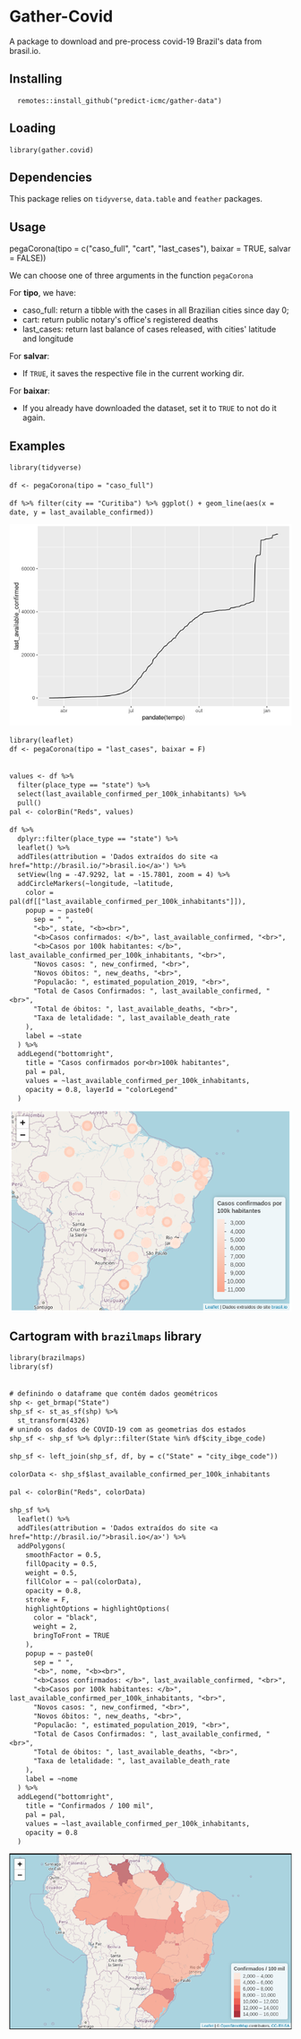 # Gather-Covid

A package to download and pre-process covid-19 Brazil's data from brasil.io.

## Installing

```{r install}
  remotes::install_github("predict-icmc/gather-data")

```

## Loading

```{r setup}
library(gather.covid)
```

## Dependencies 

This package relies on `tidyverse`, `data.table` and `feather` packages.

## Usage

  pegaCorona(tipo = c("caso_full", "cart", "last_cases"), baixar = TRUE, salvar = FALSE))

We can choose one of three arguments in the function `pegaCorona`

For **tipo**, we have:
- caso_full: return a tibble with the cases in all Brazilian cities since day 0;
- cart: return public notary's office's registered deaths
- last_cases: return last balance of cases released, with cities' latitude and longitude

For **salvar**:
 - If `TRUE`, it saves the respective file in the current working dir.
 
For **baixar**:
 - If you already have downloaded the dataset, set it to `TRUE` to not do it again.

## Examples

```{r}
library(tidyverse)

df <- pegaCorona(tipo = "caso_full")

df %>% filter(city == "Curitiba") %>% ggplot() + geom_line(aes(x = date, y = last_available_confirmed))

```
![](img/1.png)

```{r map-plot}
library(leaflet)
df <- pegaCorona(tipo = "last_cases", baixar = F)


values <- df %>%
  filter(place_type == "state") %>%
  select(last_available_confirmed_per_100k_inhabitants) %>%
  pull()
pal <- colorBin("Reds", values)

df %>%
  dplyr::filter(place_type == "state") %>%
  leaflet() %>%
  addTiles(attribution = 'Dados extraídos do site <a href="http://brasil.io/">brasil.io</a>') %>%
  setView(lng = -47.9292, lat = -15.7801, zoom = 4) %>%
  addCircleMarkers(~longitude, ~latitude,
    color = pal(df[["last_available_confirmed_per_100k_inhabitants"]]),
    popup = ~ paste0(
      sep = " ",
      "<b>", state, "<b><br>",
      "<b>Casos confirmados: </b>", last_available_confirmed, "<br>",
      "<b>Casos por 100k habitantes: </b>", last_available_confirmed_per_100k_inhabitants, "<br>",
      "Novos casos: ", new_confirmed, "<br>",
      "Novos óbitos: ", new_deaths, "<br>",
      "Populacão: ", estimated_population_2019, "<br>",
      "Total de Casos Confirmados: ", last_available_confirmed, "<br>",
      "Total de óbitos: ", last_available_deaths, "<br>",
      "Taxa de letalidade: ", last_available_death_rate
    ),
    label = ~state
  ) %>%
  addLegend("bottomright",
    title = "Casos confirmados por<br>100k habitantes",
    pal = pal,
    values = ~last_available_confirmed_per_100k_inhabitants,
    opacity = 0.8, layerId = "colorLegend"
  )
```
![](img/2.png)

## Cartogram with `brazilmaps` library

```{r}
library(brazilmaps)
library(sf)


# definindo o dataframe que contém dados geométricos
shp <- get_brmap("State")
shp_sf <- st_as_sf(shp) %>%
  st_transform(4326)
# unindo os dados de COVID-19 com as geometrias dos estados
shp_sf <- shp_sf %>% dplyr::filter(State %in% df$city_ibge_code)

shp_sf <- left_join(shp_sf, df, by = c("State" = "city_ibge_code"))

colorData <- shp_sf$last_available_confirmed_per_100k_inhabitants

pal <- colorBin("Reds", colorData)

shp_sf %>%
  leaflet() %>%
  addTiles(attribution = 'Dados extraídos do site <a href="http://brasil.io/">brasil.io</a>') %>%
  addPolygons(
    smoothFactor = 0.5,
    fillOpacity = 0.5,
    weight = 0.5,
    fillColor = ~ pal(colorData),
    opacity = 0.8,
    stroke = F,
    highlightOptions = highlightOptions(
      color = "black",
      weight = 2,
      bringToFront = TRUE
    ),
    popup = ~ paste0(
      sep = " ",
      "<b>", nome, "<b><br>",
      "<b>Casos confirmados: </b>", last_available_confirmed, "<br>",
      "<b>Casos por 100k habitantes: </b>", last_available_confirmed_per_100k_inhabitants, "<br>",
      "Novos casos: ", new_confirmed, "<br>",
      "Novos óbitos: ", new_deaths, "<br>",
      "Populacão: ", estimated_population_2019, "<br>",
      "Total de Casos Confirmados: ", last_available_confirmed, "<br>",
      "Total de óbitos: ", last_available_deaths, "<br>",
      "Taxa de letalidade: ", last_available_death_rate
    ),
    label = ~nome
  ) %>%
  addLegend("bottomright",
    title = "Confirmados / 100 mil",
    pal = pal,
    values = ~last_available_confirmed_per_100k_inhabitants,
    opacity = 0.8
  )
```
![](img/3.png)
